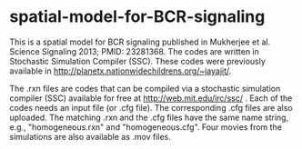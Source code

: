 # spatial-model-for-BCR-signaling
This is a spatial model for BCR signaling published in Mukherjee et al. Science Signaling 2013; PMID:  23281368. The codes are written in Stochastic Simulation Compiler (SSC). These codes were previously available in http://planetx.nationwidechildrens.org/~jayajit/.

The .rxn files are codes that can be compiled via a stochastic simulation compiler (SSC) available for free at http://web.mit.edu/irc/ssc/ . 
Each of the codes needs an input file (or .cfg file). The corresponding .cfg files are also uploaded. The matching .rxn and the .cfg files have the same name string, e.g., "homogeneous.rxn" and "homogeneous.cfg".
Four movies from the simulations are also available as .mov files.
